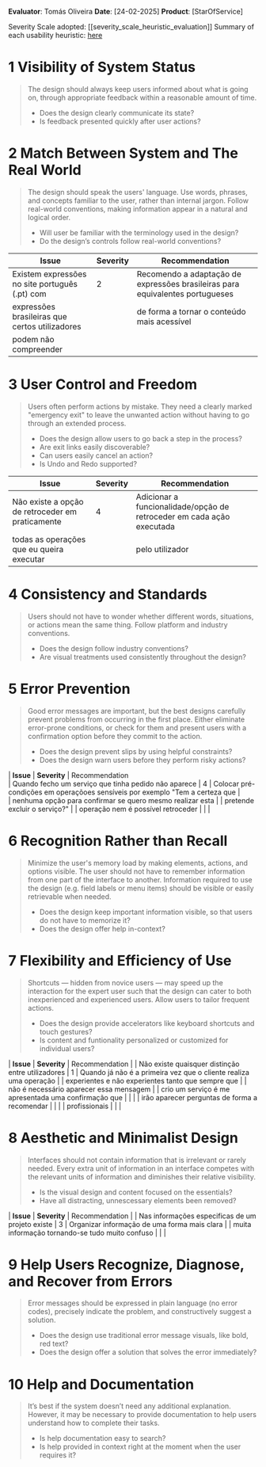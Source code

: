 <!-- This Heuristic Evaluation Workbook replicates the one proposed by the 
Nielsen Norman Group available at: https://media.nngroup.com/media/articles/attachments/Heuristic_Evaluation_Workbook_-_Nielsen_Norman_Group.pdf
-->

**Evaluator**: Tomás Oliveira
**Date**: [24-02-2025]
**Product**: [StarOfService]

Severity Scale adopted: [[severity_scale_heuristic_evaluation]]
Summary of each usability heuristic: [here](https://media.nngroup.com/media/articles/attachments/Heuristic_Summary1-compressed.pdf)

# 1 Visibility of System Status
>	The design should always keep users informed about what is going on, through appropriate feedback within a reasonable amount of time. 
>	- Does the design clearly communicate its state?
>	- Is feedback presented quickly after user actions?





# 2 Match Between System and The Real World
>	The design should speak the users' language. Use words, phrases, and concepts familiar to the user, rather than internal jargon. Follow real-world conventions, making information appear in a natural and logical order. 
>	- Will user be familiar with the terminology used in the design? 
>	- Do the design’s controls follow real-world conventions?

| **Issue**                                           | **Severity** | Recommendation                                                                  |
| ---------------                                     | ------------ | --------------                                                                  |
| Existem expressões no site português (.pt) com      | 2            |  Recomendo a adaptação de expressões brasileiras para equivalentes portugueses  |
| expressões brasileiras que certos utilizadores      |              |  de forma a tornar o conteúdo mais acessível                                    |               
| podem não compreender



# 3 User Control and Freedom
>	Users often perform actions by mistake. They need a clearly marked "emergency exit" to leave the unwanted action without having to go through an extended process. 
>	- Does the design allow users to go back a step in the process? 
>	- Are exit links easily discoverable? 
>	- Can users easily cancel an action? 
>	- Is Undo and Redo supported?

| **Issue**                                        | **Severity**    | Recommendation                                                        |
| ---------------                                  | ------------    |--------------                                                         |
| Não existe a opção de retroceder em praticamente | 4               | Adicionar a funcionalidade/opção de retroceder em cada ação executada |
| todas as operações que eu queira executar        |                 | pelo utilizador



# 4 Consistency and Standards
>	Users should not have to wonder whether different words, situations, or actions mean the same thing. Follow platform and industry conventions. 
>	- Does the design follow industry conventions? 
>	- Are visual treatments used consistently throughout the design?



# 5 Error Prevention
>	Good error messages are important, but the best designs carefully prevent problems from occurring in the first place. Either eliminate error-prone conditions, or check for them and present users with a confirmation option before they commit to the action. 
>	- Does the design prevent slips by using helpful constraints? 
>	- Does the design warn users before they perform risky actions?

| **Issue**                                                 | **Severity** | Recommendation                                                                      
| Quando fecho um serviço que tinha pedido não aparece      | 4            | Colocar pré-condições em operaçõoes sensíveis por exemplo "Tem a certeza que  |         
| nenhuma opção para confirmar se quero mesmo realizar esta |              | pretende excluir o serviço?"                                                  |
| operação nem é possível retroceder                        |              |                                                                               |


# 6 Recognition Rather than Recall
>	Minimize the user's memory load by making elements, actions, and options visible. The user should not have to remember information from one part of the interface to another. Information required to use the design (e.g. field labels or menu items) should be visible or easily retrievable when needed. 
>	- Does the design keep important information visible, so that users do not have to memorize it? 
>	- Does the design offer help in-context?




# 7 Flexibility and Efficiency of Use
>	Shortcuts — hidden from novice users — may speed up the interaction for the expert user such that the design can cater to both inexperienced and experienced users. Allow users to tailor frequent actions. 
>	- Does the design provide accelerators like keyboard shortcuts and touch gestures? 
>	- Is content and funtionality personalized or customized for individual users?

| **Issue**                                               | **Severity** | Recommendation                                                    |
| Não existe quaisquer distinção entre utilizadores       |  1           | Quando já não é a primeira vez que o cliente realiza uma operação |
| experientes e não experientes tanto que sempre que      |              | não é necessário aparecer essa mensagem                           |
| crio um serviço é me apresentada uma confirmação que    |              |                                                                   |
| irão aparecer perguntas de forma a recomendar           |              |                                                                   |
| profissionais                                           |              |                                                                   |



# 8 Aesthetic and Minimalist Design
>	Interfaces should not contain information that is irrelevant or rarely needed. Every extra unit of information in an interface competes with the relevant units of information and diminishes their relative visibility. 
>	- Is the visual design and content focused on the essentials? 
>	- Have all distracting, unnescessary elements been removed?

| **Issue**                                             | **Severity** | Recommendation                                |
| Nas informações especificas de um projeto existe      | 3            | Organizar informação de uma forma mais clara  |
| muita informação tornando-se tudo muito confuso       |              |                                               |



# 9 Help Users Recognize, Diagnose, and Recover from Errors
>	Error messages should be expressed in plain language (no error codes), precisely indicate the problem, and constructively suggest a solution. 
>	- Does the design use traditional error message visuals, like bold, red text? 
>	- Does the design offer a solution that solves the error immediately?





# 10 Help and Documentation
>	It’s best if the system doesn’t need any additional explanation. However, it may be necessary to provide documentation to help users understand how to complete their tasks. 
>	- Is help documentation easy to search? 
>	- Is help provided in context right at the moment when the user requires it?

